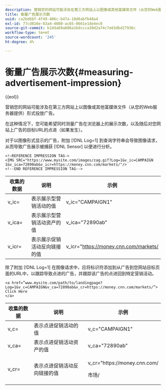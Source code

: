 ```yaml
---
description: 营销您的网站可能涉及在第三方网站上以图像或其他富媒体文件（从您的Web服务器提供）形式投放广告。
title: 衡量广告展示次数
uuid: ca2bd6bf-4f49-406c-b47a-18d6abfb48a4
exl-id: 77cd816e-63a4-4080-ac65-0661e1de4ec0
source-git-commit: b1dda69a606a16dccca30d2a74c7e63dbd27936c
workflow-type: tm+mt
source-wordcount: '245'
ht-degree: 4%

---
```


# 衡量广告展示次数{#measuring-advertisement-impression}

{{eol}}

营销您的网站可能涉及在第三方网站上以图像或其他富媒体文件（从您的Web服务器提供）形式投放广告。

在这种情况下，您可能希望同时测量广告在浏览器上的展示次数，以及随后对您网站上广告的目标URL的点进（如果发生）。

对于以图像形式显示的广告，附加 [!DNL Log=1] 到查询字符串会导致图像请求，从而导致广告展示被捕获 [!DNL Sensor] 以便进行分析。

```
<!—REFERENCE IMPRESSION TAG->
<IMG SRC="https://www.mysite.com/images/zag.gif?Log=1&v_ic=CAMPAIGN 1&v_ica=72890ab&v_icr=https://money.cnn.com/markets/"/>
<!--END REFERENCE IMPRESSION TAG-->
```

| 收集的数据 | 说明 | 示例 |
|---|---|---|
| v_ic= | 表示展示型营销活动的值 | v_ic=&quot;CAMPAIGN1&quot; |
| v_ica= | 表示展示型营销活动资产的值 | v_ica=&quot;72890ab&quot; |
| v_icr= | 表示展示促销活动反向链接的值 | v_icr=&quot;https://money.cnn.com/markets/ |

除了附加 [!DNL Log=1] 在图像请求中，应将标识符添加到从广告到您网站目标页面的URL中，以跟踪导致点进的广告，并跟踪该广告的点进回到特定营销活动。

```
<a href=”www.mysite.com/path/to/landingpage?Log=1&v_c=CAMPAIGN&v_ca=72890ab&v_cr=https://money.cnn.com/markets/”>
Click Here
</a>
```

<table id="table_B87134C522EF4AC9BD2AFA6F4A0CF574">
 <thead>
  <tr>
   <th colname="col1" class="entry"> 收集的数据 </th>
   <th colname="col2" class="entry"> 说明 </th>
   <th colname="col3" class="entry"> 示例 </th>
  </tr>
 </thead>
 <tbody>
  <tr>
   <td colname="col1"> v_c= </td>
   <td colname="col2"> 表示点进促销活动的值 </td>
   <td colname="col3"> v_c="CAMPAIGN1" </td>
  </tr>
  <tr>
   <td colname="col1"> v_ca= </td>
   <td colname="col2"> 表示点进促销活动资产的值 </td>
   <td colname="col3"> v_ca="72890ab" </td>
  </tr>
  <tr>
   <td colname="col1"> v_cr= </td>
   <td colname="col2"> 表示点进促销活动反向链接的值 </td>
   <td colname="col3"> <p> <span class="filepath"> v_cr="https://money.cnn.com/</span> </p> <p>市场/ </p> </td>
  </tr>
 </tbody>
</table>
